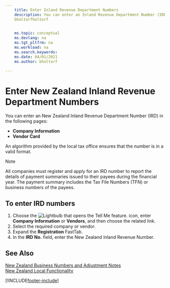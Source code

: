 ```yaml
---
    title: Enter Inland Revenue Department Numbers
    description: You can enter an Inland Revenue Department Number (IRD) in certain pages in the New Zealand version of Business Central.
    bholtorfholtorf

    
    ms.topic: conceptual
    ms.devlang: na
    ms.tgt_pltfrm: na
    ms.workload: na
    ms.search.keywords:
    ms.date: 04/01/2021
    ms.author: bholtorf

---
```

# Enter New Zealand Inland Revenue Department Numbers

You can enter an New Zealand Inland Revenue Department Number (IRD) in the following pages:  

- **Company Information**  
- **Vendor Card**  

An algorithm provided by the local tax office ensures that the number is in a valid format.  

> [!NOTE]
> All companies must register and apply for an IRD number to report the details of payment summaries issued to their payees during the financial year. The payment summary includes the Tax File Numbers (TFN) or business numbers of the payees.

## To enter IRD numbers

1. Choose the ![Lightbulb that opens the Tell Me feature.](../../media/ui-search/search_small.png "Tell me what you want to do") icon, enter **Company Information** or **Vendors**, and then choose the related link.  
2. Select the required company or vendor.  
3. Expand the **Registration** FastTab.  
4. In the **IRD No.** field, enter the New Zealand Inland Revenue Number.  

## See Also

[New Zealand Business Numbers and Adjustment Notes](new-zealand-business-numbers-and-adjustment-notes.md)  
[New Zealand Local Functionality](new-zealand-local-functionality.md)  


[!INCLUDE[footer-include](../../includes/footer-banner.md)]